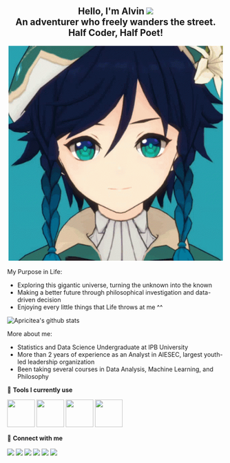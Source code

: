 <h2 align="center">
  Hello, I'm Alvin <img src="https://media.giphy.com/media/hvRJCLFzcasrR4ia7z/giphy.gif" width="25px"><br>
  An adventurer who freely  wanders the street. <br>
  Half Coder, Half Poet! 
</h2>

<p align="center">
  <img src="https://github.com/apricitea/apricitea/blob/main/venti-gif/me-venti.gif" alt="Venti GIF">
</p>
  
My Purpose in Life:
- Exploring this gigantic universe, turning the unknown into the known
- Making a better future through philosophical investigation and data-driven decision
- Enjoying every little things that Life throws at me ^^

![Apricitea's github stats](https://bad-apple-github-readme.vercel.app/api?show_bg=1&username=apricitea)

More about me:
- Statistics and Data Science Undergraduate at IPB University
- More than 2 years of experience as an Analyst in AIESEC, largest youth-led leadership organization
- Been taking several courses in Data Analysis, Machine Learning, and Philosophy

🔨 **Tools I currently use**
<p align="left">
  <img src="https://img.icons8.com/external-soft-fill-juicy-fish/60/000000/external-sql-coding-and-development-soft-fill-soft-fill-juicy-fish.png" width="64" height="64"/>
  <img src="https://img.icons8.com/color/48/000000/python--v1.png" width="64" height="64"/>
  <img src="https://img.icons8.com/external-becris-flat-becris/64/000000/external-r-data-science-becris-flat-becris.png" width="64" height="64"/>
  <img src="https://img.icons8.com/color/48/000000/microsoft-excel-2019--v1.png" width="64" height="64"/>
</p>

🔗 **Connect with me**
<p align="left">
  <a href="https://twitter.com/apeirodonut" target="blank"><img align="center" src=src="https://img.icons8.com/external-justicon-lineal-color-justicon/64/000000/external-twitter-social-media-justicon-lineal-color-justicon.png"/></a>
  <a href="https://linkedin.com/in/alvincnataputra" target="blank"><img align="center" src="https://img.icons8.com/external-justicon-lineal-color-justicon/64/000000/external-linkedin-social-media-justicon-lineal-color-justicon.png"/></a>
  <a href="https://instagram.com/apricitealvin" target="blank"><img align="center" src="https://img.icons8.com/external-justicon-lineal-color-justicon/64/000000/external-instagram-social-media-justicon-lineal-color-justicon.png"/></a>
  <a href="https://discordapp.com/users/Lucius%20Artorius%20Castus#7028/" target="blank"><img align="center" src="https://img.icons8.com/external-justicon-lineal-color-justicon/64/000000/external-discord-social-media-justicon-lineal-color-justicon.png"/></a>
  <a href="https://line.me/ti/p/~apeirodox" target="blank"><img align="center" src="https://img.icons8.com/external-justicon-lineal-color-justicon/64/000000/external-line-social-media-justicon-lineal-color-justicon.png"/></a>
  <a href="https://www.youtube.com/channel/UC-AL0Y3zA6ymmerQLehaApQ" target="blank"><img align="center" src="https://img.icons8.com/external-justicon-lineal-color-justicon/64/000000/external-youtube-social-media-justicon-lineal-color-justicon.png"/></a>
</p>
